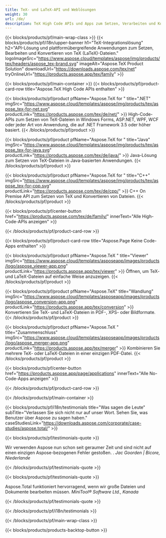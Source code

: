 ```yaml
---
title: TeX- und LaTeX-API und Weblösungen
weight: 30
url: /de/
description: TeX High Code APIs und Apps zum Setzen, Verarbeiten und Konvertieren von TeX-Dokumenten. Diese Lösung unterstützt auch PDF, EPS, SVG und die meisten Bildformate als Ausgabeformate.
---
```


{{< blocks/products/pf/main-wrap-class >}}
{{< blocks/products/pf/i18n/upper-banner h1="TeX-Integrationslösung" h2="API-Lösung und plattformübergreifende Anwendungen zum Setzen, Bearbeiten und Konvertieren von TeX (LaTeX)-Dateien." logoImageSrc="https://www.aspose.cloud/templates/aspose/img/products/tex/headers/aspose_tex-brand.svg" imageAlt="Aspose.TeX Product Solution" downloadUrl="https://downloads.aspose.com/tex/net" tryOnlineUrl="https://products.aspose.app/tex/family" >}}

{{< blocks/products/pf/main-container >}}
{{< blocks/products/pf/product-card-row title="Aspose.TeX High Code APIs enthalten" >}}

{{< blocks/products/pf/product pfName="Aspose.TeX for " title=".NET" imgSrc="https://www.aspose.cloud/templates/aspose/img/products/tex/aspose_tex-for-net.svg" productLink="https://products.aspose.com/tex/de/net/" >}}
High-Code-APIs zum Setzen von TeX-Dateien in Windows Forms, ASP.NET, WPF, WCF oder jeder Art von Anwendung, die auf .NET Framework 3.5 oder höher basiert.
{{< /blocks/products/pf/product >}}

{{< blocks/products/pf/product pfName="Aspose.TeX for " title="Java" imgSrc="https://www.aspose.cloud/templates/aspose/img/products/tex/aspose_tex-for-java.svg" productLink="https://products.aspose.com/tex/de/java/" >}}
Java-Lösung zum Setzen von TeX-Dateien in Java-basierten Anwendungen.
{{< /blocks/products/pf/product >}}

{{< blocks/products/pf/product pfName="Aspose.TeX for " title="C++" imgSrc="https://www.aspose.cloud/templates/aspose/img/products/tex/aspose_tex-for-cpp.svg" productLink="https://products.aspose.com/tex/de/cpp/" >}}
C++ On Premise API zum Setzen von TeX und Konvertieren von Dateien.
{{< /blocks/products/pf/product >}}

{{< blocks/products/pf/center-button href="https://products.aspose.com/tex/de/family/" innerText="Alle High-Code-APIs anzeigen" >}}

{{< /blocks/products/pf/product-card-row >}}

{{< blocks/products/pf/product-card-row title="Aspose.Page Keine Code-Apps enthalten" >}}

{{< blocks/products/pf/product pfName="Aspose.TeX " title="Viewer" imgSrc="https://www.aspose.cloud/templates/asposeapp/images/products/logo/aspose_viewer-app.png" productLink="https://products.aspose.app/tex/viewer" >}}
Öffnen, um TeX- und LaTeX-Dateien auf einfache Weise anzuzeigen.
{{< /blocks/products/pf/product >}}

{{< blocks/products/pf/product pfName="Aspose.TeX" title="Wandlung" imgSrc="https://www.aspose.cloud/templates/asposeapp/images/products/logo/aspose_conversion-app.png" productLink="https://products.aspose.app/tex/conversion" >}}
Konvertieren Sie TeX- und LaTeX-Dateien in PDF-, XPS- oder Bildformate.
{{< /blocks/products/pf/product >}}

{{< blocks/products/pf/product pfName="Aspose.TeX " title="Zusammenschluss" imgSrc="https://www.aspose.cloud/templates/asposeapp/images/products/logo/aspose_merger-app.png" productLink="https://products.aspose.app/tex/merger" >}}
Kombinieren Sie mehrere TeX- oder LaTeX-Dateien in einer einzigen PDF-Datei.
{{< /blocks/products/pf/product >}}

{{< blocks/products/pf/center-button href="https://products.aspose.app/page/applications" innerText="Alle No-Code-Apps anzeigen" >}}

{{< /blocks/products/pf/product-card-row >}}

{{< /blocks/products/pf/main-container >}}

{{< blocks/products/pf/i18n/testimonials title="Was sagen die Leute" subTitle="Verlassen Sie sich nicht nur auf unser Wort. Sehen Sie, was Benutzer über Aspose zu sagen haben." caseStudiesLink="https://downloads.aspose.com/corporate/case-studies/aspose.total/" >}}

{{< blocks/products/pf/testimonials-quote >}}
<p class="first">
 Wir verwenden Aspose nun schon seit geraumer Zeit und sind nicht auf einen einzigen Aspose-bezogenen Fehler gestoßen. .
 <em>
  Jac Goorden | Bicore, Niederlande
 </em>
</p>

{{< /blocks/products/pf/testimonials-quote >}}

{{< blocks/products/pf/testimonials-quote >}}
<p class="second">
 Aspose.Total funktioniert hervorragend, wenn wir große Dateien und Dokumente bearbeiten müssen.
 <em>
  MiniTool® Software Ltd., Kanada
 </em>
</p>

{{< /blocks/products/pf/testimonials-quote >}}

{{< /blocks/products/pf/i18n/testimonials >}}

{{< /blocks/products/pf/main-wrap-class >}}

{{< blocks/products/products-backtop-button >}}